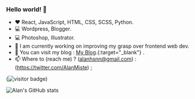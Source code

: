 
### Hello world! 👋

<!--


- 🔭 I’m currently working on ...
- 🌱 I’m currently learning ...
- 👯 I’m looking to collaborate on ...
- 🤔 I’m looking for help with ...
- 💬 Ask me about ...
- 📫 How to reach me: ...
- 😄 Pronouns: ...
- ⚡ Fun fact: ...
-->


- :heart: React, JavaScript, HTML, CSS, SCSS, Python.
- 💻 Wordpress, Blogger.
- :computer: Photoshop, Illustrator.
- 🌱 I am currently working on improving my grasp over frontend web dev.
- :pencil: You can visit my blog : [My Blog](https://alanmiste.wordpress.com).{:target="_blank"} .
- 📫 Where to (reach me) ? (alanhsnn@gmail.com) : (https://twitter.com/AlanMiste) ;



(![visitor badge](https://visitor-badge.glitch.me/badge?page_id=alanmiste.visitor-badge&left_text=You%20are%20the%20visitor%20number))

![Alan's GitHub stats](https://github-readme-stats.vercel.app/api?username=alanmiste&count_private=true&theme=highcontrast&show_icons=true)



